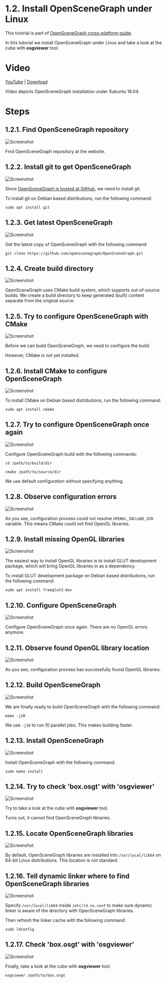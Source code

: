 1.2. Install OpenSceneGraph under Linux
=======================================

This tutorial is part of [OpenSceneGraph cross-platform guide](http://github.com/OGStudio/openscenegraph-cross-platform-guide).

In this tutorial we install OpenSceneGraph under Linux and take a look
at the cube with **osgviewer** tool.

Video
=====

[YouTube](https://youtu.be/3LF0mvrQ0iE) | [Download](readme/video.mp4)

Video depicts OpenSceneGraph installation under Xubuntu 16.04.

Steps
=====

1.2.1. Find OpenSceneGraph repository
-------------------------------------

  ![Screenshot](readme/1.2.1.find.png)

  Find OpenSceneGraph repository at the website.

1.2.2. Install git to get OpenSceneGraph
----------------------------------------

  ![Screenshot](readme/1.2.2.install_git.png)

  Since [OpenSceneGraph is hosted at GitHub](https://github.com/openscenegraph/OpenSceneGraph),
  we need to install git.

  To install git on Debian based distributions, run the following command:

  `sudo apt install git`

1.2.3. Get latest OpenSceneGraph
--------------------------------

  ![Screenshot](readme/1.2.3.get_osg.png)

  Get the latest copy of OpenSceneGraph with the following command:

  `git clone https://github.com/openscenegraph/OpenSceneGraph.git`

1.2.4. Create build directory
-----------------------------

  ![Screenshot](readme/1.2.4.build_dir.png)
  
  OpenSceneGraph uses CMake build system, which supports out-of-source builds.
  We create a build directory to keep generated (built) content separate
  from the original source.


1.2.5. Try to configure OpenSceneGraph with CMake
-------------------------------------------------

  ![Screenshot](readme/1.2.5.try_cfg.png)

  Before we can build OpenSceneGraph, we need to configure the build.

  However, CMake is not yet installed.

1.2.6. Install CMake to configure OpenSceneGraph
-------------------------------------------------

  ![Screenshot](readme/1.2.6.install_cmake.png)

  To install CMake on Debian based distributions, run the following command:

  `sudo apt install cmake`

1.2.7. Try to configure OpenSceneGraph once again
-------------------------------------------------

  ![Screenshot](readme/1.2.7.cfg.png)

  Configure OpenSceneGraph build with the following commands:
 
  `cd /path/to/build/dir`

   `cmake /path/to/source/dir`

  We use default configuration without specifying anything.

1.2.8. Observe configuration errors
-------------------------------------

  ![Screenshot](readme/1.2.8.cfg_errors.png)

  As you see, configuration process could not resolve `OPENGL_INCLUDE_DIR`
  variable. This means CMake could not find OpenGL libraries.

1.2.9. Install missing OpenGL libraries
---------------------------------------

  ![Screenshot](readme/1.2.9.install_gl.png)

  The easiest way to install OpenGL libraries is to install GLUT development package,
  which will bring OpenGL libraries in as a dependency.

  To install GLUT development package on Debian based distributions,
  run the following command:

  `sudo apt install freeglut3-dev`

1.2.10. Configure OpenSceneGraph
--------------------------------

  ![Screenshot](readme/1.2.10.cfg_osg.png)

  Configure OpenSceneGraph once again. There are no OpenGL errors anymore.

1.2.11. Observe found OpenGL library location
---------------------------------------------

  ![Screenshot](readme/1.2.11.gl_path.png)

  As you see, configuration process has successfully found OpenGL libraries.

1.2.12. Build OpenSceneGraph
----------------------------

  ![Screenshot](readme/1.2.12.build.png)

  We are finally ready to build OpenSceneGraph with the following command:

  `make -j10`

  We use `-j10` to run 10 parallel jobs. This makes building faster.

1.2.13. Install OpenSceneGraph
------------------------------

  ![Screenshot](readme/1.2.13.install.png)

  Install OpenSceneGraph with the following command:

  `sudo make install`

1.2.14. Try to check 'box.osgt' with 'osgviewer'
------------------------------------------------

  ![Screenshot](readme/1.2.14.try_check.png)
  
  Try to take a look at the cube with **osgviewer** tool.

  Turns out, it cannot find OpenSceneGraph libraries.

1.2.15. Locate OpenSceneGraph libraries
---------------------------------------

  ![Screenshot](readme/1.2.15.locate.png)

  By default, OpenSceneGraph libraries are installed into `/usr/local/lib64`
  on 64-bit Linux distributions. This location is not standard.

1.2.16. Tell dynamic linker where to find OpenSceneGraph libraries
------------------------------------------------------------------

  ![Screenshot](readme/1.2.16.linker.png)

  Specify `/usr/local/lib64` inside `/etc/ld.so.conf` to make sure
  dynamic linker is aware of the directory with OpenSceneGraph libraries.

  Then refresh the linker cache with the following command:

  `sudo ldconfig`

1.2.17. Check 'box.osgt' with 'osgviewer'
-------------------------------------

  ![Screenshot](readme/1.2.17.viewer.png)

  Finally, take a look at the cube with **osgviewer** tool:

  `osgviewer /path/to/box.osgt`

